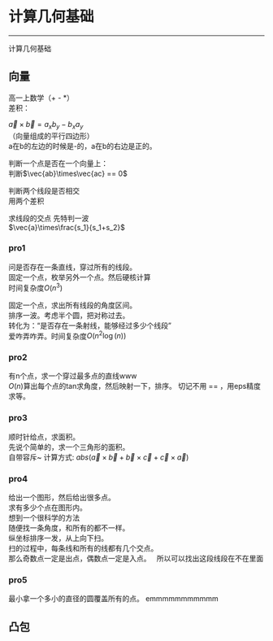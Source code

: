 # 计算几何基础

---

计算几何基础

<!--more-->

## 向量

高一上数学（+ - *）   
差积：   

$\vec{a}\times\vec{b} = a_xb_y - b_xa_y$   
（向量组成的平行四边形）    
a在b的左边的时候是-的，a在b的右边是正的。   

判断一个点是否在一个向量上：   
判断$\vec{ab}\times\vec{ac} == 0$   

判断两个线段是否相交   
用两个差积   

求线段的交点 先特判一波   
$\vec{a}\times\frac{s_1}{s_1+s_2}$    


### pro1
问是否存在一条直线，穿过所有的线段。   
固定一个点，枚举另外一个点。然后硬核计算   
时间复杂度$O(n^3)$   

固定一个点，求出所有线段的角度区间。   
排序一波。考虑半个圆，把对称过去。   
转化为：“是否存在一条射线，能够经过多少个线段”   
爱咋弄咋弄。时间复杂度$O(n^2\log(n))$   

### pro2
有n个点，求一个穿过最多点的直线www    
$O(n)$算出每个点的tan求角度，然后映射一下，排序。
切记不用 == ，用eps精度求等。

### pro3
顺时针给点，求面积。   
先说个简单的，求一个三角形的面积。   
自带容斥~ 计算方式: $abs(\vec{a}\times\vec{b} + \vec{b}\times\vec{c} +\vec{c}\times\vec{a})$   

### pro4
给出一个图形，然后给出很多点。   
求有多少个点在图形内。   
想到一个很科学的方法   
随便找一条角度，和所有的都不一样。   
纵坐标排序一发，从上向下扫。   
扫的过程中，每条线和所有的线都有几个交点。   
那么奇数点一定是出点，偶数点一定是入点。   
所以可以找出这段线段在不在里面

### pro5
最小拿一个多小的直径的圆覆盖所有的点。
emmmmmmmmmmm

## 凸包